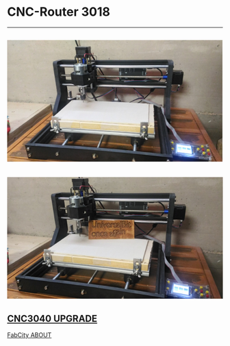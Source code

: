 # CNC-Router 3018

---
![CNC_3018](https://github.com/universalbit-dev/CNC-Router/blob/main/cnc_3018/cnc3018.jpg "Cnc 3018")
---
![once_again](https://github.com/universalbit-dev/CNC-Router/blob/main/cnc_3018/once_again.jpg "once again")
---


[CNC3040 UPGRADE](https://www.sainsmart.com/blogs/news/cnc-3018-to-3040-upgrade-with-high-power-spindle-motor)
---
[FabCity ABOUT](https://fab.city/about.html)
